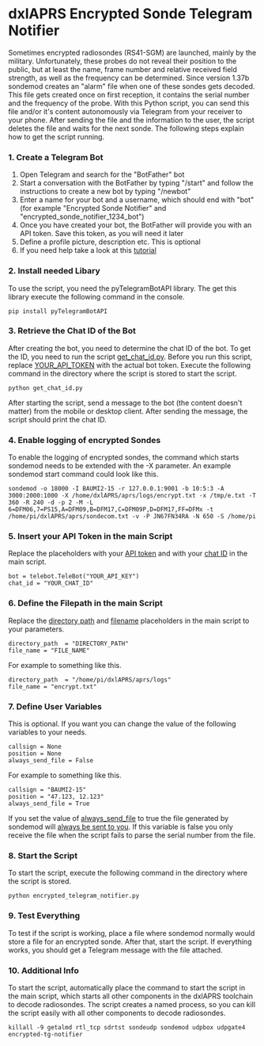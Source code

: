 # dxlAPRS Encrypted Sonde Telegram Notifier
Sometimes encrypted radiosondes (RS41-SGM) are launched, mainly by the military. Unfortunately, these probes do not reveal their position to the public, but at least the name, frame number and relative received field strength, as well as the frequency can be determined. Since version 1.37b sondemod creates an "alarm" file when one of these sondes gets decoded. This file gets created once on first reception, it contains the serial number and the frequency of the probe. With this Python script, you can send this file and/or it's content autonomously via Telegram from your receiver to your phone. After sending the file and the information to the user, the script deletes the file and waits for the next sonde. The following steps explain how to get the script running.

### 1. Create a Telegram Bot
1. Open Telegram and search for the "BotFather" bot
2. Start a conversation with the BotFather by typing "/start" and follow the instructions to create a new bot by typing "/newbot"
3. Enter a name for your bot and a username, which should end with "bot" (for example "Encrypted Sonde Notifier" and "encrypted_sonde_notifier_1234_bot")
4. Once you have created your bot, the BotFather will provide you with an API token. Save this token, as you will need it later
5. Define a profile picture, description etc. This is optional
5. If you need help take a look at this [tutorial](https://youtu.be/aNmRNjME6mE)

### 2. Install needed Libary
To use the script, you need the pyTelegramBotAPI library. The get this library execute the following command in the console.
```
pip install pyTelegramBotAPI
```

### 3. Retrieve the Chat ID of the Bot
After creating the bot, you need to determine the chat ID of the bot. To get the ID, you need to run the script [get_chat_id.py](https://github.com/byte-me404/dxlAPRS-encrypted-sonde-telegram-notifier/blob/main/get_chat_id.py). Before you run this script, replace [YOUR_API_TOKEN](https://github.com/byte-me404/dxlAPRS-encrypted-sonde-telegram-notifier/blob/main/get_chat_id.py#L8) with the actual bot token. Execute the following command in the directory where the script is stored to start the script.
```
python get_chat_id.py
```
After starting the script, send a message to the bot (the content doesn't matter) from the mobile or desktop client. After sending the message, the script should print the chat ID.

### 4. Enable logging of encrypted Sondes
To enable the logging of encrypted sondes, the command which starts sondemod needs to be extended with the -X <filename> parameter. An example sondemod start command could look like this.
```
sondemod -o 18000 -I BAUMI2-15 -r 127.0.0.1:9001 -b 10:5:3 -A 3000:2000:1000 -X /home/dxlAPRS/aprs/logs/encrypt.txt -x /tmp/e.txt -T 360 -R 240 -d -p 2 -M -L 6=DFM06,7=PS15,A=DFM09,B=DFM17,C=DFM09P,D=DFM17,FF=DFMx -t /home/pi/dxlAPRS/aprs/sondecom.txt -v -P JN67FN34RA -N 650 -S /home/pi
```

### 5. Insert your API Token in the main Script
Replace the placeholders with your [API token](https://github.com/byte-me404/dxlAPRS-encrypted-sonde-telegram-notifier/blob/main/encrypted_telegram_notifier.py#L23) and with your [chat ID](https://github.com/byte-me404/dxlAPRS-encrypted-sonde-telegram-notifier/blob/main/encrypted_telegram_notifier.py#L25) in the main script.
```
bot = telebot.TeleBot("YOUR_API_KEY")
chat_id = "YOUR_CHAT_ID"
```

### 6. Define the Filepath in the main Script
Replace the [directory path](https://github.com/byte-me404/dxlAPRS-encrypted-sonde-telegram-notifier/blob/main/encrypted_telegram_notifier.py#L28) and [filename](https://github.com/byte-me404/dxlAPRS-encrypted-sonde-telegram-notifier/blob/main/encrypted_telegram_notifier.py#L30) placeholders in the main script to your parameters.
```
directory_path  = "DIRECTORY_PATH"
file_name = "FILE_NAME"
```
For example to something like this.
```
directory_path  = "/home/pi/dxlAPRS/aprs/logs"
file_name = "encrypt.txt"
```

### 7. Define User Variables
This is optional. If you want you can change the value of the following variables to your needs.
```
callsign = None
position = None
always_send_file = False
```
For example to something like this.
```
callsign = "BAUMI2-15"
position = "47.123, 12.123"
always_send_file = True
```
If you set the value of [always_send_file](https://github.com/byte-me404/dxlAPRS-encrypted-sonde-telegram-notifier/blob/main/encrypted_telegram_notifier.py#L40) to true the file generated by sondemod will [always be sent to you](https://github.com/byte-me404/dxlAPRS-encrypted-sonde-telegram-notifier/blob/main/encrypted_telegram_notifier.py#L97). If this variable is false you only receive the file when the script fails to parse the serial number from the file.

### 8. Start the Script
To start the script, execute the following command in the directory where the script is stored.
```
python encrypted_telegram_notifier.py
```

### 9. Test Everything
To test if the script is working, place a file where sondemod normally would store a file for an encrypted sonde. After that, start the script. If everything works, you should get a Telegram message with the file attached.

### 10. Additional Info
To start the script, automatically place the command to start the script in the main script, which starts all other components in the dxlAPRS toolchain to decode radiosondes. The script creates a named process, so you can kill the script easily with all other components to decode radiosondes.
```
killall -9 getalmd rtl_tcp sdrtst sondeudp sondemod udpbox udpgate4 encrypted-tg-notifier
```
